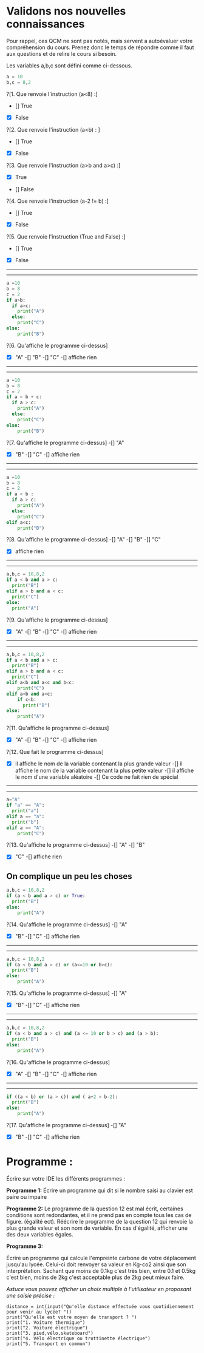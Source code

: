 # Validons nos nouvelles connaissances
Pour rappel, ces QCM ne sont pas notés, mais servent a autoévaluer votre compréhension du cours. Prenez donc le temps de répondre comme il faut aux questions et de relire le cours si besoin.


Les variables a,b,c sont défini comme ci-dessous.
```python
a = 10
b,c = 8,2
```

?[1. Que renvoie l'instruction (a<8) :]
- [] True
- [X] False

?[2. Que renvoie l'instruction (a<b) : ]
- [] True
- [X] False

?[3. Que renvoie l'instruction (a>b and a>c) :]
- [X] True
- [] False

?[4. Que renvoie l'instruction (a-2 != b) :]
- [] True
- [x] False

?[5. Que renvoie l'instruction (True and False) :]
- [] True
- [X] False

***
***

```python
a =10
b = 8
c = 2
if a>b:
  if a>c:
    print("A")
  else:
    print("C")
else:
    print("B")
```

?[6. Qu'affiche le programme ci-dessus]
-[X] "A"
-[] "B"
-[] "C"
-[] affiche rien

***
***

```python
a =10
b = 8
c = 2
if a < b + c:
  if a > c:
    print("A")
  else:
    print("C")
else:
    print("B")
```

?[7. Qu'affiche le programme ci-dessus]
-[] "A"
-[X] "B"
-[] "C"
-[] affiche rien

***
***

```python
a =10
b = 8
c = 2
if a < b :
  if a > c:
    print("A")
  else:
    print("C")
elif a<c:
    print("B")    
```

?[8. Qu'affiche le programme ci-dessus]
-[] "A"
-[] "B"
-[] "C"
-[x] affiche rien

***
***

```python
a,b,c = 10,8,2
if a < b and a > c:
  print("B")
elif a > b and a < c:
  print("C")
else:
  print("A")
```

?[9. Qu'affiche le programme ci-dessus]
-[X] "A"
-[] "B"
-[] "C"
-[] affiche rien



***
***

```python
a,b,c = 10,8,2
if a < b and a > c:
  print("B")
elif a > b and a < c:
  print("C")
elif a<b and a<c and b<c:
    print("C")
elif a<b and a<c:
    if c<b:
      print("B")
else:
    print("A")
```

?[11. Qu'affiche le programme ci-dessus]
-[X] "A"
-[] "B"
-[] "C"
-[] affiche rien


?[12. Que fait le programme ci-dessus]
-[X] il affiche le nom de la variable contenant la plus grande valeur
-[] il affiche le nom de la variable contenant la plus petite valeur
-[] il affiche le nom d'une variable aléatoire
-[] Ce code ne fait rien de spécial

***
***

```python
a="A"
if "a" == "A":
  print("a")
elif a == "a":
  print("b")
elif a == "A":
    print("C")
```

?[13. Qu'affiche le programme ci-dessus]
-[] "A"
-[] "B"
-[X] "C"
-[] affiche rien




## On complique un peu les choses

```python
a,b,c = 10,8,2
if (a < b and a > c) or True:
  print("B")
else:
    print("A")
```

?[14. Qu'affiche le programme ci-dessus]
-[] "A"
-[X] "B"
-[] "C"
-[] affiche rien

***
***

```python
a,b,c = 10,8,2
if (a < b and a > c) or (a<=10 or b>c):
  print("B")
else:
    print("A")
```

?[15. Qu'affiche le programme ci-dessus]
-[] "A"
-[X] "B"
-[] "C"
-[] affiche rien

***
***

```python
a,b,c = 10,8,2
if (a < b and a > c) and (a <= 10 or b > c) and (a > b):
  print("B")
else:
    print("A")
```

?[16. Qu'affiche le programme ci-dessus]
-[x] "A"
-[] "B"
-[] "C"
-[] affiche rien

***
***

```python
if ((a < b) or (a > c)) and ( a+2 > b-2):
  print("B")
else:
    print("A")
```

?[17. Qu'affiche le programme ci-dessus]
-[] "A"
-[X] "B"
-[] "C"
-[] affiche rien




# Programme :
Écrire sur votre IDE les différents programmes :

**Programme 1:**
Écrire un programme qui dit si le nombre saisi au clavier est paire ou impaire


**Programme 2:**
Le programme de la question 12 est mal écrit, certaines conditions sont redondantes, et il ne prend pas en compte tous les cas de figure. (égalité ect).
Réécrire le programme de la question 12 qui renvoie la plus grande valeur et son nom de variable. En cas d'égalité, afficher une des deux variables égales.


**Programme 3:**

Écrire un programme qui calcule l'empreinte carbone de votre déplacement jusqu'au lycée.
Celui-ci doit renvoyer sa valeur en Kg-co2 ainsi que son interprétation.
Sachant que moins de 0.1kg c'est très bien, entre 0.1 et 0.5kg c'est bien, moins de 2kg c'est acceptable plus de 2kg peut mieux faire.

_Astuce vous pouvez afficher un choix multiple à l'utilisateur en proposant une saisie précise :_
```
distance = int(input("Qu'elle distance effectuée vous quotidiennement pour venir au lycée? "))
print("Qu'elle est votre moyen de transport ? ")
print("1. Voiture thermique")
print("2. Voiture électrique")
print("3. pied,vélo,skateboard")
print("4. Vélo électrique ou trottinette électrique")
print("5. Transport en commun")
